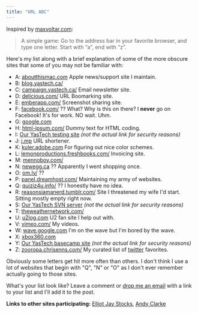 ```yaml
---
title: "URL ABC"
---
```

<p>Inspired by <a href="http://maxvoltar.com/articles/url-abc">maxvoltar.com</a>:</p>
<blockquote><p>A simple game: Go to the address bar in your favorite browser, and type one letter. Start with “a”, end with “z”.</p></blockquote>
<p>Here's my list along with a brief explanation of some of the more obscure sites that some of you may not be familiar with:</p>
<ul>
<li>A: <a href="http://www.aboutthismac.com/">aboutthismac.com</a> Apple news/support site I maintain.</li>
<li>B: <a href="http://blog.yastech.ca/">blog.yastech.ca/</a></li>
<li>C: <a href="http://campaign.yastech.ca/">campaign.yastech.ca/</a> Email newsletter site.</li>
<li>D: <a href="http://delicious.com/pbooker/">delicious.com/</a> URL Boomarking site.</li>
<li>E: <a href="http://emberapp.com/ichris/">emberapp.com/</a> Screenshot sharing site.</li>
<li>F: <a href="http://www.facebook.com/">facebook.com/</a> ??  What?  Why is this on there?  I <strong>never</strong> go on Facebook!  It's for work.  NO wait.  Uhm.</li>
<li>G: <a href="http://www.google.ca/">google.com</a></li>
<li>H: <a href="http://html-ipsum.com/">html-ipsum.com/</a> Dummy text for HTML coding.</li>
<li>I: <a href="http://www.yastech.ca">Our YasTech testing site</a>  <em>(not the actual link for security reasons)</em></li>
<li>J: <a href="http://j.mp/">j.mp</a> URL shortener.</li>
<li>K: <a href="http://kuler.adobe.com/">kuler.adobe.com</a> For figuring out nice color schemes.</li>
<li>L: <a href="http://lemonproductions.freshbooks.com/">lemonproductions.freshbooks.com/</a> Invoicing site.</li>
<li>M: <a href="http://mennoboy.com/">mennoboy.com/</a></li>
<li>N: <a href="http://www.newegg.ca/">newegg.ca</a> ?? Apparently I went shopping once.</li>
<li>O: <a href="http://om.ly/">om.ly/</a> ??</li>
<li>P: <a href="http://panel.dreamhost.com/">panel.dreamhost.com/</a> Maintaining my army of websites.</li>
<li>Q: <a href="http://quiziz4u.info/">quiziz4u.info/</a> ??  I honestly have no idea.</li>
<li>R: <a href="http://reasonsiamanerd.tumblr.com/">reasonsiamanerd.tumblr.com/</a> Site I threatened my wife I'd start.  Sitting mostly empty right now.</li>
<li>S: <a href="http://www.yastech.ca">Our YasTech SVN server</a> <em>(not the actual link for security reasons)</em></li>
<li>T: <a href="http://www.theweathernetwork.com/">theweathernetwork.com/</a></li>
<li>U: <a href="http://u2log.com/">u2log.com</a> U2 fan site I help out with.</li>
<li>V: <a href="http://vimeo.com/ichris76">vimeo.com/</a> My videos.</li>
<li>W: <a href="http://wave.google.com">wave.google.com</a> I'm on the wave but I'm bored by the wave.</li>
<li>X: <a href="http://www.xbox360.com/">xbox360.com</a></li>
<li>Y: <a href="http://www.yastech.ca">Our YasTech basecamp site</a> <em>(not the actual link for security reasons)</em></li>
<li>Z: <a href="http://zooropa.chrisenns.com/">zooropa.chrisenns.com/</a> My curated list of <a href="http://www.twitter.com">twitter</a> favorites.</li>
</ul>
<p>Obviously some letters get hit more often than others.  I don't think I use a lot of websites that begin with "Q", "N" or "O" as I don't ever remember actually going to those sites.</p>
<p>What's your list look like?  Leave a comment or <a href="mailto:chris.enns@gmail.com">drop me an email</a> with a link to your list and I'll add it to the post.</p>
<p><strong>Links to other sites participating:</strong> <a href="http://elliotjaystocks.com/blog/url-abc/">Elliot Jay Stocks</a>, <a href="http://stuffandnonsense.co.uk/blog/about/url_abc/">Andy Clarke</a></p>
